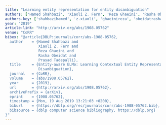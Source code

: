```yaml
---
title: "Learning entity representation for entity disambiguation"
authors: ['Hamed Shahbazi', 'Xiaoli Z. Fern', 'Reza Ghaeini', 'Rasha Obeidat', 'Prasad Tadepalli']
authors-key: ['shahbazihamed', 'z.xiaoli', 'ghaeinireza', 'obeidatrasha', 'tadepalliprasad']
year: "2019"
article-link: "http://arxiv.org/abs/1908.05762"
venue: "CoRR"
bibex: "@article{DBLP:journals/corr/abs-1908-05762,
  author    = {Hamed Shahbazi and
               Xiaoli Z. Fern and
               Reza Ghaeini and
               Rasha Obeidat and
               Prasad Tadepalli},
  title     = {Entity-aware ELMo: Learning Contextual Entity Representation for Entity
               Disambiguation},
  journal   = {CoRR},
  volume    = {abs/1908.05762},
  year      = {2019},
  url       = {http://arxiv.org/abs/1908.05762},
  archivePrefix = {arXiv},
  eprint    = {1908.05762},
  timestamp = {Mon, 19 Aug 2019 13:21:03 +0200},
  biburl    = {https://dblp.org/rec/journals/corr/abs-1908-05762.bib},
  bibsource = {dblp computer science bibliography, https://dblp.org}
}"
---
```

